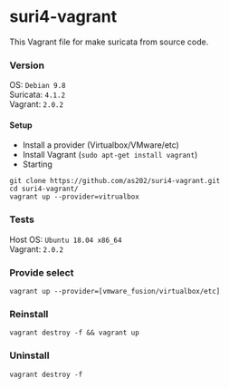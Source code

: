 # suri4-vagrant

This Vagrant file for make suricata from source code.

### Version  
OS: `Debian 9.8`  
Suricata: `4.1.2`  
Vagrant: `2.0.2`  

#### Setup  
- Install a provider (Virtualbox/VMware/etc)  
- Install Vagrant (`sudo apt-get install vagrant`)  
- Starting  
```  
git clone https://github.com/as202/suri4-vagrant.git  
cd suri4-vagrant/  
vagrant up --provider=vitrualbox  
```

### Tests  
Host OS: `Ubuntu 18.04 x86_64`   
Vagrant: `2.0.2`   


### Provide select  
```
vagrant up --provider=[vmware_fusion/virtualbox/etc]
```


### Reinstall
```
vagrant destroy -f && vagrant up
```

### Uninstall
```
vagrant destroy -f
```
